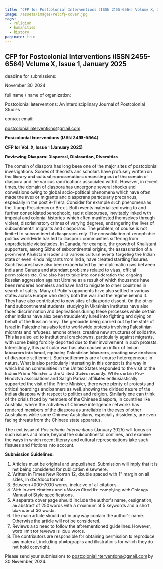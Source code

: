 ```yaml
---
title: "CFP for Postcolonial Interventions (ISSN 2455-6564) Volume X, Issue 1, January 2025"
image: /assets/images/relcfp-cover.jpg
tags:
  - religion
  - humanities
  - history
paginate: true   
---
```

CFP for Postcolonial Interventions (ISSN 2455-6564) Volume X, Issue 1, January 2025
-----------------------------------------------------------------------------------

deadline for submissions: 

November 30, 2024

full name / name of organization: 

Postcolonial Interventions: An Interdisciplinary Journal of Postcolonial Studies

contact email: 

<postcolonialinterventions@gmail.com>

**Postcolonial Interventions (ISSN 2455-6564)**

**CFP for Vol. X, Issue 1 (January 2025)**

**Reviewing Diaspora: Dispersal, Dislocation, Diversities**

The domain of diaspora has long been one of the major sites of postcolonial investigations. Scores of theorists and scholars have profusely written on the literary and cultural representations emanating out of the domain of diaspora and the various ramifications associated with it. However, in recent times, the domain of diaspora has undergone several shocks and convulsions owing to global socio-political phenomena which have often made the lives of migrants and diasporans particularly precarious, especially in the post 9-11 era. Consider for example such phenomena as the Trump Presidency or Brexit. Both events materialised owing to and further consolidated xenophobic, racist discourses, inevitably linked with imperial and colonial histories, which often manifested themselves through violent, discriminatory crimes of varying degrees, endangering the lives of subcontinental migrants and diasporans. The problem, of course is not limited to subcontinental diasporans only. The consolidation of xenophobic politics worldwide has led to diasporic communities suffering from unpredictable vicissitudes. In Canada, for example, the growth of Khalistani supporters, among Sikhs of subcontinental origins, the assassination of a prominent Khalistani leader and various cultural events targeting the Indian state or even Hindu migrants from India, have created startling fissures. Such fissures have also been exacerbated by the diplomatic rows between India and Canada and attendant problems related to visas, official permissions etc. One also has to take into consideration the ongoing Russian aggression against Ukraine as a result of which thousands have been rendered homeless and have had to migrate to other countries in search of safety. Many of Putin's opponents have also settled in various states across Europe who decry both the war and the regime behind it. They have also contributed to new sites of diasporic dissent. On the other hand subcontinental students, studying in Ukrainian institutes have also faced discrimination and deprivations during these processes while certain other Indians have also been fraudulently lured into fighting and dying on behalf of the Russian army. The genocide being carried out by the state of Israel in Palestine has also led to worldwide protests involving Palestinian migrants and refugees, among others, creating new structures of solidarity. This has also led to institutional crackdowns, particularly against migrants, with some being forcibly deported due to their involvement in such protests. Interestingly, this particular war has also caused an influx of Indian labourers into Israel, replacing Palestinian labourers, creating new enclaves of diasporic settlement. Such settlements are of course heterogeneous in nature. What is also particularly interesting in this context is the way in which Indian communities in the United States responded to the visit of the Indian Prime Minister to the United States recently. While certain Pro-Hindutva associations and Sangh Parivar affiliates enthusiastically supported the visit of the Prime Minister, there were plenty of protests and critical hoardings and banners as well, showing the divided nature of the Indian diaspora with respect to politics and religion. Similarly one can think of the crisis faced by members of the Chinese diaspora, in countries like Australia, where the activities of Chinese intelligence networks has rendered members of the diaspora as unreliable in the eyes of other Australians while some Chinese Australians, especially dissidents, are even facing threats from the Chinese state apparatus.

The next issue of *Postcolonial Interventions* (January 2025) will focus on such issues and more, beyond the subcontinental confines, and examine the ways in which recent literary and cultural representations take such fissures and frictions into account.

**Submission Guidelines:**

1.  Articles must be original and unpublished. Submission will imply that it is not being considered for publication elsewhere.
2.  Written in Times New Roman 12, double spaced with 1" margin on all sides, in doc/docx format.
3.  Between 4000-7000 words, inclusive of all citations.
4.  With in-text citations and a Works Cited list complying with Chicago Manual of Style specifications.
5.  A separate cover page should include the author's name, designation, an abstract of 250 words with a maximum of 5 keywords and a short bio-note of 50 words.
6.  The main article should not in any way contain the author's name. Otherwise the article will not be considered.
7.  Reviews also need to follow the aforementioned guidelines. However, word limit for reviews is 1500 words.
8.  The contributors are responsible for obtaining permission to reproduce any material, including photographs and illustrations for which they do not hold copyright.

Please send your submissions to <postcolonialinterventions@gmail.com> by 30 November, 2024.